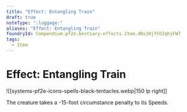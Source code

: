 ```yaml
---
title: "Effect: Entangling Train"
draft: true
noteType: ":luggage:"
aliases: "Effect: Entangling Train"
foundryId: Compendium.pf2e.bestiary-effects.Item.dNs30jfFOJqhjFW7
tags:
  - Item
---
```


# Effect: Entangling Train
![[systems-pf2e-icons-spells-black-tentacles.webp|150 lp right]]

The creature takes a -15-foot circumstance penalty to its Speeds.
